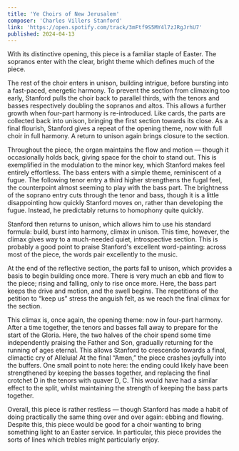 ```yaml
---
title: 'Ye Choirs of New Jerusalem'
composer: 'Charles Villers Stanford'
link: 'https://open.spotify.com/track/3mFtf9S5MY4l7zJRgJrhU7'
published: 2024-04-13
---
```


With its distinctive opening, this piece is a familiar staple of Easter.
The sopranos enter with the clear, bright theme which defines much of the piece.

The rest of the choir enters in unison, building intrigue, before bursting into a fast-paced, energetic harmony.
To prevent the section from climaxing too early, Stanford pulls the choir back to parallel thirds, with the tenors and basses respectively doubling the sopranos and altos.
This allows a further growth when four-part harmony is re-introduced.
Like cards, the parts are collected back into unison, bringing the first section towards its close.
As a final flourish, Stanford gives a repeat of the opening theme, now with full choir in full harmony.
A return to unison again brings closure to the section.

Throughout the piece, the organ maintains the flow and motion — though it occasionally holds back, giving space for the choir to stand out.
This is exemplified in the modulation to the minor key, which Stanford makes feel entirely effortless.
The bass enters with a simple theme, reminiscent of a fugue.
The following tenor entry a third higher strengthens the fugal feel, the counterpoint almost seeming to play with the bass part.
The brightness of the soprano entry cuts through the tenor and bass, though it is a little disappointing how quickly Stanford moves on, rather than developing the fugue.
Instead, he predictably returns to homophony quite quickly.

Stanford then returns to unison, which allows him to use his standard formula: build, burst into harmony, climax in unison.
This time, however, the climax gives way to a much-needed quiet, introspective section.
This is probably a good point to praise Stanford's excellent word-painting: across most of the piece, the words pair excellently to the music.

At the end of the reflective section, the parts fall to unison, which provides a basis to begin building once more.
There is very much an ebb and flow to the piece; rising and falling, only to rise once more.
Here, the bass part keeps the drive and motion, and the swell begins.
The repetitions of the petition to “keep us” stress the anguish felt, as we reach the final climax for the section.

This climax is, once again, the opening theme: now in four-part harmony.
After a time together, the tenors and basses fall away to prepare for the start of the Gloria.
Here, the two halves of the choir spend some time independently praising the Father and Son, gradually returning for the running of ages eternal.
This allows Stanford to crescendo towards a final, climactic cry of Alleluia!
At the final “Amen,” the piece crashes joyfully into the buffers.
One small point to note here: the ending could likely have been strengthened by keeping the basses together, and replacing the final crotchet D in the tenors with quaver D, C.
This would have had a similar effect to the split, whilst maintaining the strength of keeping the bass parts together.

Overall, this piece is rather restless — though Stanford has made a habit of doing practically the same thing over and over again: ebbing and flowing.
Despite this, this piece would be good for a choir wanting to bring something light to an Easter service.
In particular, this piece provides the sorts of lines which trebles might particularly enjoy.
